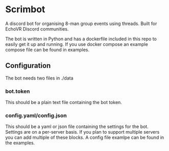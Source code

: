 # Scrimbot

A discord bot for organising 8-man group events using threads. Built for EchoVR Discord communities.

The bot is written in Python and has a dockerfile included in this repo to easily get it up and running. If you use docker compose an example compose file can be found in examples.

## Configuration
The bot needs two files in ./data

### bot.token
This should be a plain text file containing the bot token.
### config.yaml/config.json
This should be a yaml or json file containing the settings for the bot. Settings are on a per-server basis. If you plan to support multiple servers you can add multiple of these blocks. A config file examlpe can be found in the examples.

